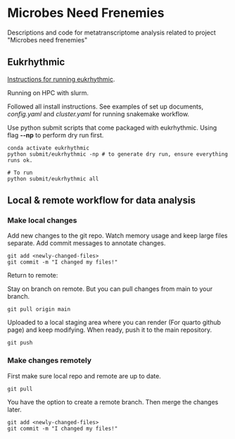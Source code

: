 # Microbes Need Frenemies
Descriptions and code for metatranscriptome analysis related to project "Microbes need frenemies"


## Eukrhythmic

[Instructions for running eukrhythmic](https://eukrhythmic.readthedocs.io/en/latest/index.html).

Running on HPC with slurm.

Followed all install instructions. See examples of set up documents, _config.yaml_ and _cluster.yaml_ for running snakemake workflow.

Use python submit scripts that come packaged with eukrhythmic. Using flag **--np** to perform dry run first.

```
conda activate eukrhythmic
python submit/eukrhythmic -np # to generate dry run, ensure everything runs ok.

# To run
python submit/eukrhythmic all
```


## Local & remote workflow for data analysis

### Make local changes

Add new changes to the git repo. Watch memory usage and keep large files separate. Add commit messages to annotate changes.
```
git add <newly-changed-files>
git commit -m "I changed my files!"
```

Return to remote:

Stay on branch on remote. But you can pull changes from main to your branch.
```
git pull origin main
```
Uploaded to a local staging area where you can render (For quarto github page) and keep modifying. When ready, push it to the main repository.
```
git push
```


### Make changes remotely

First make sure local repo and remote are up to date. 

```
git pull
```

You have the option to create a remote branch. Then merge the changes later.

```
git add <newly-changed-files>
git commit -m "I changed my files!"
```